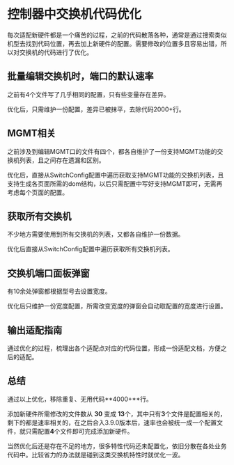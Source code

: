 # 控制器中交换机代码优化



每次适配新硬件都是一个痛苦的过程，之前的代码散落各种，通常是通过搜索类似机型去找到代码位置，再去加上新硬件的配置。需要修改的位置多且容易出错，所以对交换机的代码进行了优化。



## 批量编辑交换机时，端口的默认速率

之前有4个文件写了几乎相同的配置，只有些变量存在差异。

优化后，只需维护一份配置，差异已被抹平，去除代码2000+行。





## MGMT相关

之前涉及到编辑MGMT口的文件有四个，都各自维护了一份支持MGMT功能的交换机列表，且之间存在遗漏和区别。

优化后，直接从SwitchConfig配置中遍历获取支持MGMT功能的交换机列表，且支持生成各页面所需的dom结构，以后只需配置中写好支持MGMT即可，无需再考虑每个页面的配置。





## 获取所有交换机

不少地方需要使用到所有交换机的列表，又都各自维护一份数据。

优化后直接从SwitchConfig配置中遍历获取所有交换机列表。





## 交换机端口面板弹窗

有10余处弹窗都根据型号去设置宽度。

优化后只维护一份宽度配置，所需改变宽度的弹窗会自动取配置的宽度进行设置。



## 输出适配指南

通过优化的过程，梳理出各个适配点对应的代码位置，形成一份适配文档，方便之后的适配。



## 总结

通过以上优化，移除重复、无用代码**4000+**行。

添加新硬件所需修改的文件数从 **30** 变成 **13**个，其中只有**3**个文件是配置相关的，剩下的都是速率相关的，在之后合入3.9.0版本后，速率也会被统一成一个配置文件，就只需配置**4**个文件即可完成添加新硬件。



当然优化后还是存在不足的地方，很多特性代码还未配置化，依旧分散在各处业务代码中。比较省力的办法就是碰到这类交换机特性时就优化一波。





